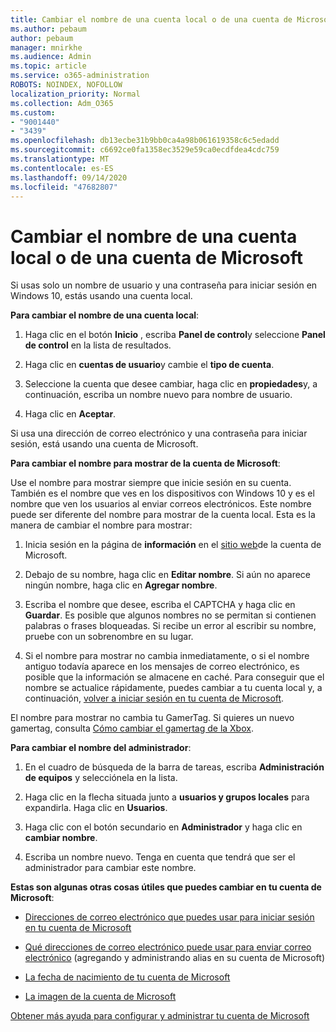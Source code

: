 ```yaml
---
title: Cambiar el nombre de una cuenta local o de una cuenta de Microsoft
ms.author: pebaum
author: pebaum
manager: mnirkhe
ms.audience: Admin
ms.topic: article
ms.service: o365-administration
ROBOTS: NOINDEX, NOFOLLOW
localization_priority: Normal
ms.collection: Adm_O365
ms.custom:
- "9001440"
- "3439"
ms.openlocfilehash: db13ecbe31b9bb0ca4a98b061619358c6c5edadd
ms.sourcegitcommit: c6692ce0fa1358ec3529e59ca0ecdfdea4cdc759
ms.translationtype: MT
ms.contentlocale: es-ES
ms.lasthandoff: 09/14/2020
ms.locfileid: "47682807"
---
```

# <a name="change-the-name-of-a-local-account-or-a-microsoft-account"></a>Cambiar el nombre de una cuenta local o de una cuenta de Microsoft

Si usas solo un nombre de usuario y una contraseña para iniciar sesión en Windows 10, estás usando una cuenta local. 

**Para cambiar el nombre de una cuenta local**:

1. Haga clic en el botón **Inicio** , escriba **Panel de control**y seleccione **Panel de control** en la lista de resultados.

2. Haga clic en **cuentas de usuario**y cambie el **tipo de cuenta**.

3. Seleccione la cuenta que desee cambiar, haga clic en **propiedades**y, a continuación, escriba un nombre nuevo para nombre de usuario.

4. Haga clic en **Aceptar**.

Si usa una dirección de correo electrónico y una contraseña para iniciar sesión, está usando una cuenta de Microsoft.

**Para cambiar el nombre para mostrar de la cuenta de Microsoft**:

Use el nombre para mostrar siempre que inicie sesión en su cuenta. También es el nombre que ves en los dispositivos con Windows 10 y es el nombre que ven los usuarios al enviar correos electrónicos. Este nombre puede ser diferente del nombre para mostrar de la cuenta local. Esta es la manera de cambiar el nombre para mostrar:

1. Inicia sesión en la página de **información** en el [sitio web](https://account.microsoft.com/)de la cuenta de Microsoft.

2. Debajo de su nombre, haga clic en **Editar nombre**. Si aún no aparece ningún nombre, haga clic en **Agregar nombre**. 

3. Escriba el nombre que desee, escriba el CAPTCHA y haga clic en **Guardar**. Es posible que algunos nombres no se permitan si contienen palabras o frases bloqueadas. Si recibe un error al escribir su nombre, pruebe con un sobrenombre en su lugar.

4. Si el nombre para mostrar no cambia inmediatamente, o si el nombre antiguo todavía aparece en los mensajes de correo electrónico, es posible que la información se almacene en caché. Para conseguir que el nombre se actualice rápidamente, puedes cambiar a tu cuenta local y, a continuación, [volver a iniciar sesión en tu cuenta de Microsoft](https://account.microsoft.com/).

El nombre para mostrar no cambia tu GamerTag. Si quieres un nuevo gamertag, consulta [Cómo cambiar el gamertag de la Xbox](https://support.xbox.com/id-ID/account-management/change-xbox-live-gamertag).

**Para cambiar el nombre del administrador**:

1. En el cuadro de búsqueda de la barra de tareas, escriba **Administración de equipos** y selecciónela en la lista.

2. Haga clic en la flecha situada junto a **usuarios y grupos locales** para expandirla. Haga clic en **Usuarios**.

3. Haga clic con el botón secundario en **Administrador** y haga clic en **cambiar nombre**.

4. Escriba un nombre nuevo. Tenga en cuenta que tendrá que ser el administrador para cambiar este nombre.

**Estas son algunas otras cosas útiles que puedes cambiar en tu cuenta de Microsoft**:

- [Direcciones de correo electrónico que puedes usar para iniciar sesión en tu cuenta de Microsoft](https://support.microsoft.com/help/4026162)

- [Qué direcciones de correo electrónico puede usar para enviar correo electrónico](https://support.microsoft.com/help/12407) (agregando y administrando alias en su cuenta de Microsoft)

- [La fecha de nacimiento de tu cuenta de Microsoft](https://support.microsoft.com/help/12411)

- [La imagen de la cuenta de Microsoft](https://support.microsoft.com/help/4026790)

[Obtener más ayuda para configurar y administrar tu cuenta de Microsoft](https://support.microsoft.com/hub/4294457/microsoft-account-help#manage-account)